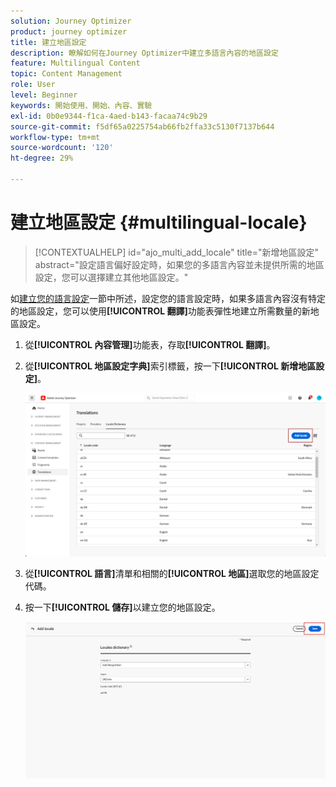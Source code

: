```yaml
---
solution: Journey Optimizer
product: journey optimizer
title: 建立地區設定
description: 瞭解如何在Journey Optimizer中建立多語言內容的地區設定
feature: Multilingual Content
topic: Content Management
role: User
level: Beginner
keywords: 開始使用、開始、內容、實驗
exl-id: 0b0e9344-f1ca-4aed-b143-facaa74c9b29
source-git-commit: f5df65a0225754ab66fb2ffa33c5130f7137b644
workflow-type: tm+mt
source-wordcount: '120'
ht-degree: 29%

---
```


# 建立地區設定 {#multilingual-locale}

>[!CONTEXTUALHELP]
>id="ajo_multi_add_locale"
>title="新增地區設定"
>abstract="設定語言偏好設定時，如果您的多語言內容並未提供所需的地區設定，您可以選擇建立其他地區設定。"

如[建立您的語言設定](multilingual-manual.md#language-settings)一節中所述，設定您的語言設定時，如果多語言內容沒有特定的地區設定，您可以使用&#x200B;**[!UICONTROL 翻譯]**&#x200B;功能表彈性地建立所需數量的新地區設定。

1. 從&#x200B;**[!UICONTROL 內容管理]**&#x200B;功能表，存取&#x200B;**[!UICONTROL 翻譯]**。

1. 從&#x200B;**[!UICONTROL 地區設定字典]**&#x200B;索引標籤，按一下&#x200B;**[!UICONTROL 新增地區設定]**。

   ![](assets/locale_1.png)

1. 從&#x200B;**[!UICONTROL 語言]**&#x200B;清單和相關的&#x200B;**[!UICONTROL 地區]**&#x200B;選取您的地區設定代碼。

1. 按一下&#x200B;**[!UICONTROL 儲存]**&#x200B;以建立您的地區設定。

   ![](assets/locale_2.png)
